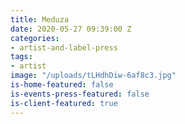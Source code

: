 ```yaml
---
title: Meduza
date: 2020-05-27 09:39:00 Z
categories:
- artist-and-label-press
tags:
- artist
image: "/uploads/tLHdhDiw-6af8c3.jpg"
is-home-featured: false
is-events-press-featured: false
is-client-featured: true
---
```


